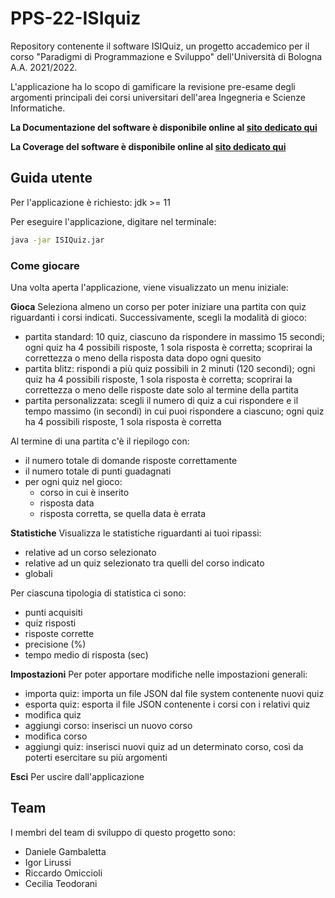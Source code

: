 # PPS-22-ISIquiz

Repository contenente il software ISIQuiz, un progetto accademico per il corso "Paradigmi di Programmazione e Sviluppo" dell'Università di Bologna A.A. 2021/2022.

L'applicazione ha lo scopo di gamificare la revisione pre-esame degli argomenti principali dei corsi universitari dell'area Ingegneria e Scienze Informatiche.

**La Documentazione del software è disponibile online al [sito dedicato qui](https://isiquiz.github.io/PPS-22-isiquiz/docs/ "Documentazione")** <br>

**La Coverage del software è disponibile online al [sito dedicato qui](https://isiquiz.github.io/PPS-22-isiquiz/coverage/ "Coverage")** <br>

## Guida utente

Per l'applicazione è richiesto: jdk >= 11

Per eseguire l'applicazione, digitare nel terminale:
```bash
java -jar ISIQuiz.jar
```

### Come giocare
Una volta aperta l'applicazione, viene visualizzato un menu iniziale:

__Gioca__
Seleziona almeno un corso per poter iniziare una partita con quiz riguardanti i corsi indicati.
Successivamente, scegli la modalità di gioco:
- partita standard: 10 quiz, ciascuno da rispondere in massimo 15 secondi; ogni quiz ha 4 possibili risposte, 1 sola risposta è corretta; scoprirai la correttezza o meno della risposta data dopo ogni quesito
- partita blitz: rispondi a più quiz possibili in 2 minuti (120 secondi); ogni quiz ha 4 possibili risposte, 1 sola risposta è corretta; scoprirai la correttezza o meno delle risposte date solo al termine della partita
- partita personalizzata: scegli il numero di quiz a cui rispondere e il tempo massimo (in secondi) in cui puoi rispondere a ciascuno; ogni quiz ha 4 possibili risposte, 1 sola risposta è corretta

Al termine di una partita c'è il riepilogo con: 
- il numero totale di domande risposte correttamente
- il numero totale di punti guadagnati
- per ogni quiz nel gioco:
  - corso in cui è inserito
  - risposta data
  - risposta corretta, se quella data è errata

__Statistiche__
Visualizza le statistiche riguardanti ai tuoi ripassi:
- relative ad un corso selezionato
- relative ad un quiz selezionato tra quelli del corso indicato
- globali
 
Per ciascuna tipologia di statistica ci sono:
- punti acquisiti
- quiz risposti
- risposte corrette
- precisione (%)
- tempo medio di risposta (sec)

__Impostazioni__
Per poter apportare modifiche nelle impostazioni generali:
- importa quiz: importa un file JSON dal file system contenente nuovi quiz
- esporta quiz: esporta il file JSON contenente i corsi con i relativi quiz
- modifica quiz
- aggiungi corso: inserisci un nuovo corso
- modifica corso
- aggiungi quiz: inserisci nuovi quiz ad un determinato corso, così da poterti esercitare su più argomenti

__Esci__
Per uscire dall'applicazione

## Team

I membri del team di sviluppo di questo progetto sono:
- Daniele Gambaletta
- Igor Lirussi
- Riccardo Omiccioli
- Cecilia Teodorani